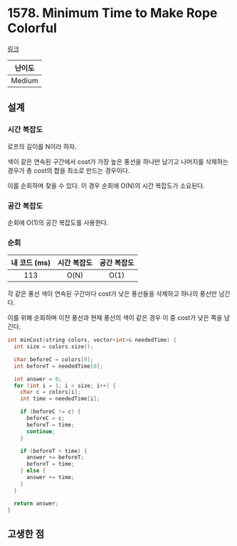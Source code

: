 # 1578. Minimum Time to Make Rope Colorful

[링크](https://leetcode.com/problems/minimum-time-to-make-rope-colorful/)

| 난이도 |
| :----: |
| Medium |

## 설계

### 시간 복잡도

로프의 길이를 N이라 하자.

색이 같은 연속된 구간에서 cost가 가장 높은 풍선을 하나만 남기고 나머지를 삭제하는 경우가 총 cost의 합을 최소로 만드는 경우이다.

이를 순회하며 찾을 수 있다. 이 경우 순회에 O(N)의 시간 복잡도가 소요된다.

### 공간 복잡도

순회에 O(1)의 공간 복잡도를 사용한다.

### 순회

| 내 코드 (ms) | 시간 복잡도 | 공간 복잡도 |
| :----------: | :---------: | :---------: |
|     113      |    O(N)     |    O(1)     |

각 같은 풍선 색이 연속된 구간마다 cost가 낮은 풍선들을 삭제하고 하나의 풍선만 남긴다.

이를 위해 순회하며 이전 풍선과 현재 풍선의 색이 같은 경우 이 중 cost가 낮은 쪽을 남긴다.

```cpp
int minCost(string colors, vector<int>& neededTime) {
  int size = colors.size();

  char beforeC = colors[0];
  int beforeT = neededTime[0];

  int answer = 0;
  for (int i = 1; i < size; i++) {
    char c = colors[i];
    int time = neededTime[i];

    if (beforeC != c) {
      beforeC = c;
      beforeT = time;
      continue;
    }

    if (beforeT < time) {
      answer += beforeT;
      beforeT = time;
    } else {
      answer += time;
    }
  }

  return answer;
}
```

## 고생한 점
